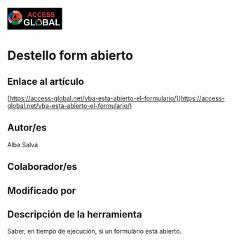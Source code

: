 ﻿![Access-global](/blob/main/Images/Logo1.png)
# Destello form abierto
## Enlace al artículo
[https://access-global.net/vba-esta-abierto-el-formulario/](https://access-global.net/vba-esta-abierto-el-formulario/)
## Autor/es
Alba Salvá
## Colaborador/es

## Modificado por

## Descripción de la herramienta
Saber, en tiempo de ejecución, si un formulario está abierto.


